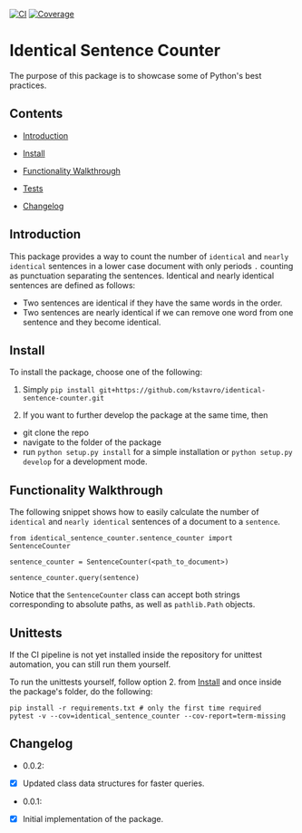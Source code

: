 [![CI](https://github.com/kstavro/identical-sentence-counter/actions/workflows/python-app.yml/badge.svg)](https://github.com/kstavro/identical-sentence-counter/actions/workflows/python-app.yml)
[![Coverage](https://img.shields.io/codecov/c/github/kstavro/identical-sentence-counter)](https://github.com/kstavro/identical-sentence-counter/actions/workflows/python-app.yml)

# Identical Sentence Counter
The purpose of this package is to showcase some of Python's best practices.

## Contents

* [Introduction](#introduction)

* [Install](#install)

* [Functionality Walkthrough](#functionality-walkthrough)

* [Tests](#tests)

* [Changelog](#changelog)

## Introduction

This package provides a way to count the number of `identical` and `nearly identical` sentences in a lower case document with only periods `.` counting as punctuation separating the sentences. Identical and nearly identical sentences are defined as follows:

- Two sentences are identical if they have the same words in the order.
- Two sentences are nearly identical if we can remove one word from one sentence and they become identical.

## Install

To install the package, choose one of the following:

1. Simply `pip install git+https://github.com/kstavro/identical-sentence-counter.git`

2. If you want to further develop the package at the same time, then
- git clone the repo
- navigate to the folder of the package
- run `python setup.py install` for a simple installation or `python setup.py develop` for a development mode.

## Functionality Walkthrough

The following snippet shows how to easily calculate the number of `identical` and `nearly identical` sentences of a document to a `sentence`.

```
from identical_sentence_counter.sentence_counter import SentenceCounter

sentence_counter = SentenceCounter(<path_to_document>)

sentence_counter.query(sentence)
```

Notice that the `SentenceCounter` class can accept both strings corresponding to absolute paths, as well as `pathlib.Path` objects.

## Unittests

If the CI pipeline is not yet installed inside the repository for unittest automation, you can still run them yourself.

To run the unittests yourself, follow option 2. from 
[Install](#install) and once inside the package's folder, do the following:

```
pip install -r requirements.txt # only the first time required
pytest -v --cov=identical_sentence_counter --cov-report=term-missing
```

## Changelog

* 0.0.2: 
- [X] Updated class data structures for faster queries.

* 0.0.1: 
- [X] Initial implementation of the package.
